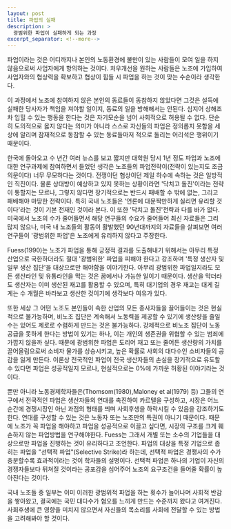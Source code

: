 ```yaml
---
layout: post
title: 파업의 실패
description: >
  광범위한 파업이 실패하게 되는 과정
excerpt_separator: <!--more-->
---
```


<!--more-->

파업이라는 것은 어디까지나 본인의 노동환경에 불만이 있는 사람들이 모여 일을 하지 않음으로써 사업자에게 항의하는 것이다. 처우개선을 원하는 사람들은 노조에 가입하여 사업자와의 협상력을 확보하고 협상이 힘들 시 파업을 하는 것이 맞는 수순이라 생각한다.

이 과정에서 노조에 참여하지 않은 본인의 동료들이 동참하지 않았다면 그것은 설득에 실패한 당사자가 책임을 져야할 일이지, 동료의 일을 방해해서는 안된다. 심지어 상해조차 입힐 수 있는 행동을 한다는 것은 자기모순을 넘어 사회적으로 허용될 수 없다. 단순히 도의적으로 옳지 않다는 의미가 아니라 스스로 자신들의 파업은 정의롭지 못함을 세상에 알리며 잠재적으로 동참할 수 있는 동료들마저 적으로 돌리는 어리석은 행위이기 때문이다.

한국에 돌아오고 수 년간 여러 뉴스를 보고 짧지만 대학원 당시 1년 정도 파업과 노조에 대한 연구과제에 참여하면서 들었던 생각은 노조들의 파업전략이(전략이 있는지도 조금 의문이다) 너무 무모하다는 것이다. 전쟁이던 협상이던 제일 하수에 속하는 것은 일방적인 직진이다. 물론 상대방이 예상하고 있지 못하는 상황이라면 '닥치고 돌진'이라는 전략이 통할지는 모르나, 그렇지 않다면 장기적으로는 반드시 패배할 수 밖에 없는, 그리고 패배해야 마땅한 전략이다. 특히 국내 노조들은 '언론에 대문짝만하게 실리면 유리할 것이다'라는 것이 기본 전재인 것이라 본다. 이 또한 '닥치고 돌진'전략과 다를 바가 없다. 미국에서 노조의 수가 줄어들면서 해당 연구들의 수요가 줄어들어 최신 자료들은 그리 많지 않으나, 미국 내 노조들의 활동이 활발했던 90년대까지의 자료들을 살펴보면 여러 연구들이 '광범위한 파업'은 노조에게 유리하지 않다고 주장한다.

Fuess(1990)는 노조가 파업을 통해 긍정적 결과를 도출해내기 위해서는 아무리 특정 산업으로 국한하더라도 절대 '광범위한' 파업을 피해야 한다고 강조하며 '특정 생산자 및 일부 생산 집단'을 대상으로만 해야함을 이야기한다. 아무리 광범위한 파업일지라도 모든 생산라인 및 유통라인을 막는 것은 꿈에서나 가능한 일이기 때문이다. 생산을 막더라도 생산자는 이미 생산된 재고를 활용할 수 있으며, 특히 대기업의 경우 재고는 대게 길게는 수 개월은 바라보고 생산한 것이기에 생각보다 여유가 있다.

또한 세상 그 어떤 노조도 본인들이 속한 산업의 모든 종사자들을 끌어들이는 것은 현실적으로 불가능하며, 비노조 집단은 계속해서 노동력을 제공할 수 있기에 생산량을 줄일 수는 있어도 제로로 수렴하게 만드는 것은 불가능하다. 강제적으로 비노조 집단이 노동공급을 못하게 한다는 방법이 있기는 하나, 이는 개인의 생존권을 위협할 수 있는 범죄에 가깝지 않을까 싶다. 때문에 광범위한 파업은 도리어 재고 또는 줄어든 생산량의 가치를 끌어올림으로써 소비자 물가를 상승시키고, 높은 확률로 사회의 대다수인 소비자들의 공감을 잃게 만든다. 이론상 전국적인 파업이 전국 생산자들의 손실을 장기적으로 유도할 수 있다면 파업은 성공적일지 모르나, 현실적으로는 0%에 가까운 허황된 이야기라는 것이다.

뿐만 아니라 노동경제학자들은(Thomsom(1980),Maloney et al(1979) 등) 그들의 연구에서 전국적인 파업은 생산자들의 연대를 촉진하여 카르텔을 구성하고, 시장은 어느 순간에 경쟁시장인 아닌 과점의 형태를 띄며 사회후생을 하락시킬 수 있음을 강조하기도 한다. 연대를 구성할 수 있는 것은 노동자 또는 노조만의 특권이 아니기 때문이다. 때문에 노조가 꼭 파업을 해야하고 파업을 성공적으로 이끌고 싶다면, 시장의 구조를 크게 훼손하지 않는 파업방법을 연구해야한다. Fuess는 그래서 개별 또는 소수의 기업들을 대상으로만 파업을 진행하는 것이 유리하다고 조언한다. 파업의 대상을 특정 기업으로 좁히는 파업을 "선택적 파업"(Selective Strike)라 하는데, 선택적 파업은 경쟁사의 수가 충분할수록 효과적이라는 것이 학자들의 설명이다. 선택적 파업은 하나의 기업이 자신의 경쟁자들보다 뒤쳐질 것이라는 공포감을 심어주어 노조의 요구조건을 들어줄 확률이 높아진다는 것이다.

국내 노조들 중 일부는 이미 이러한 광범위적 파업을 하는 횟수가 늘어나며 사회적 반감을 쌓아왔고, 결국에는 국민 대다수가 혐오를 느끼게 만드는 수준까지 왔다고 여겨진다. 사회후생에 큰 영향을 미치지 않으면서 자신들의 목소리를 사회에 전달할 수 있는 방법을 고려해봐야 할 것이다.